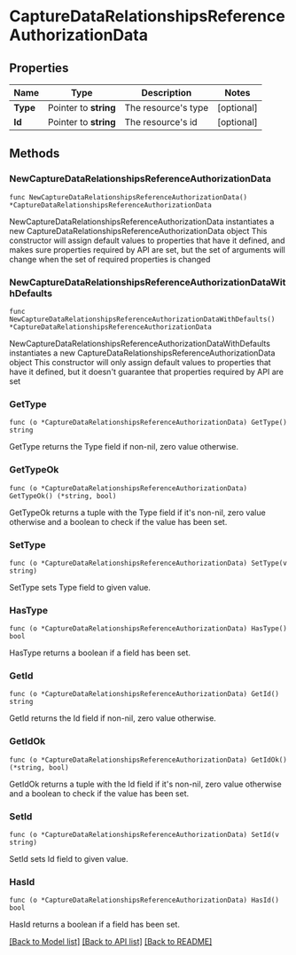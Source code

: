 # CaptureDataRelationshipsReferenceAuthorizationData

## Properties

Name | Type | Description | Notes
------------ | ------------- | ------------- | -------------
**Type** | Pointer to **string** | The resource&#39;s type | [optional] 
**Id** | Pointer to **string** | The resource&#39;s id | [optional] 

## Methods

### NewCaptureDataRelationshipsReferenceAuthorizationData

`func NewCaptureDataRelationshipsReferenceAuthorizationData() *CaptureDataRelationshipsReferenceAuthorizationData`

NewCaptureDataRelationshipsReferenceAuthorizationData instantiates a new CaptureDataRelationshipsReferenceAuthorizationData object
This constructor will assign default values to properties that have it defined,
and makes sure properties required by API are set, but the set of arguments
will change when the set of required properties is changed

### NewCaptureDataRelationshipsReferenceAuthorizationDataWithDefaults

`func NewCaptureDataRelationshipsReferenceAuthorizationDataWithDefaults() *CaptureDataRelationshipsReferenceAuthorizationData`

NewCaptureDataRelationshipsReferenceAuthorizationDataWithDefaults instantiates a new CaptureDataRelationshipsReferenceAuthorizationData object
This constructor will only assign default values to properties that have it defined,
but it doesn't guarantee that properties required by API are set

### GetType

`func (o *CaptureDataRelationshipsReferenceAuthorizationData) GetType() string`

GetType returns the Type field if non-nil, zero value otherwise.

### GetTypeOk

`func (o *CaptureDataRelationshipsReferenceAuthorizationData) GetTypeOk() (*string, bool)`

GetTypeOk returns a tuple with the Type field if it's non-nil, zero value otherwise
and a boolean to check if the value has been set.

### SetType

`func (o *CaptureDataRelationshipsReferenceAuthorizationData) SetType(v string)`

SetType sets Type field to given value.

### HasType

`func (o *CaptureDataRelationshipsReferenceAuthorizationData) HasType() bool`

HasType returns a boolean if a field has been set.

### GetId

`func (o *CaptureDataRelationshipsReferenceAuthorizationData) GetId() string`

GetId returns the Id field if non-nil, zero value otherwise.

### GetIdOk

`func (o *CaptureDataRelationshipsReferenceAuthorizationData) GetIdOk() (*string, bool)`

GetIdOk returns a tuple with the Id field if it's non-nil, zero value otherwise
and a boolean to check if the value has been set.

### SetId

`func (o *CaptureDataRelationshipsReferenceAuthorizationData) SetId(v string)`

SetId sets Id field to given value.

### HasId

`func (o *CaptureDataRelationshipsReferenceAuthorizationData) HasId() bool`

HasId returns a boolean if a field has been set.


[[Back to Model list]](../README.md#documentation-for-models) [[Back to API list]](../README.md#documentation-for-api-endpoints) [[Back to README]](../README.md)


